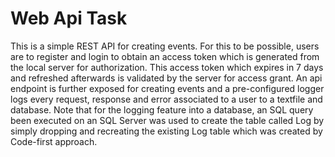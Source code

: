 # Web Api Task

This is a simple REST API for creating events. 
For this to be possible, users are to register and login to obtain an access token which is generated from the local server for authorization.
This access token which expires in 7 days and refreshed afterwards is validated by the server for access grant.
An api endpoint is further exposed for creating events and a pre-configured logger logs every request, response and error associated to a user to a textfile and database.
Note that for the logging feature into a database, an SQL query been executed on an SQL Server was used to create the table called Log by simply dropping and recreating the existing Log table which was created by Code-first approach.
 

 
  

